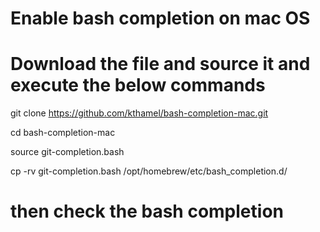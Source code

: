 # Enable bash completion on mac OS

# Download the file and source it and execute the below commands

git clone https://github.com/kthamel/bash-completion-mac.git

cd bash-completion-mac

source git-completion.bash

cp -rv git-completion.bash /opt/homebrew/etc/bash_completion.d/

# then check the bash completion